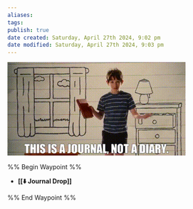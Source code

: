 ```yaml
---
aliases: 
tags: 
publish: true
date created: Saturday, April 27th 2024, 9:02 pm
date modified: Saturday, April 27th 2024, 9:03 pm
---
```


![](_attachments/📁%2013%20-%20Journal,%20Diary/IMG-20240427210355186.gif)

%% Begin Waypoint %%
- **[[⬇️ Journal Drop]]**

%% End Waypoint %%